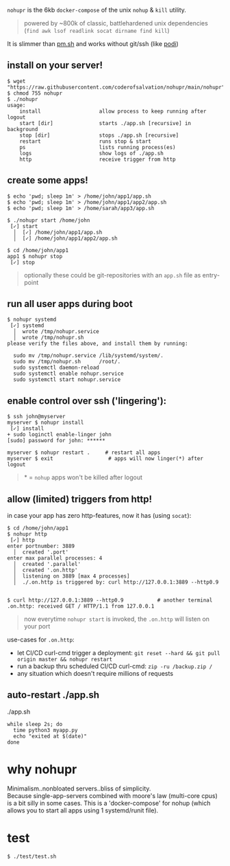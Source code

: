 `nohupr` is the 6kb `docker-compose` of the unix `nohup` & `kill` utility.

> powered by ~800k of classic, battlehardened unix dependencies (`find awk lsof readlink socat dirname find kill`)

It is slimmer than [pm.sh](https://github.com/coderofsalvation/pm.sh) and works without git/ssh (like [podi](https://github.com/coderofsalvation/podi))

## install on your server!

```
$ wget "https://raw.githubusercontent.com/coderofsalvation/nohupr/main/nohupr" 
$ chmod 755 nohupr
$ ./nohupr
usage: 
    install                   allow process to keep running after logout 
    start [dir]               starts ./app.sh [recursive] in background
    stop [dir]                stops ./app.sh [recursive]
    restart                   runs stop & start
    ps                        lists running process(es) 
    logs                      show logs of ./app.sh
    http                      receive trigger from http
```

## create some apps!

```
$ echo 'pwd; sleep 1m' > /home/john/app1/app.sh
$ echo 'pwd; sleep 1m' > /home/john/app1/app2/app.sh
$ echo 'pwd; sleep 1m' > /home/sarah/app3/app.sh

$ ./nohupr start /home/john
 [✓] start
  │  [✓] /home/john/app1/app.sh
  │  [✓] /home/john/app1/app2/app.sh

$ cd /home/john/app1
app1 $ nohupr stop
 [✓] stop
```

> optionally these could be git-repositories with an `app.sh` file as entry-point

## run all user apps during boot

```
$ nohupr systemd
 [✓] systemd
  │  wrote /tmp/nohupr.service
  │  wrote /tmp/nohupr.sh
please verify the files above, and install them by running:

  sudo mv /tmp/nohupr.service /lib/systemd/system/.
  sudo mv /tmp/nohupr.sh      /root/.
  sudo systemctl daemon-reload 
  sudo systemctl enable nohupr.service 
  sudo systemctl start nohupr.service 

```

## enable control over ssh ('lingering'):

```
$ ssh john@myserver
myserver $ nohupr install
 [✓] install
+ sudo loginctl enable-linger john
[sudo] password for john: ******

myserver $ nohupr restart .     # restart all apps
myserver $ exit                  # apps will now linger(*) after logout
```

> \* = `nohup` apps won't be killed after logout

## allow (limited) triggers from http!

in case your app has zero http-features, now it has (using `socat`):

```
$ cd /home/john/app1
$ nohupr http
 [✓] http
enter portnumber: 3889
  │  created '.port'
enter max parallel processes: 4
  │  created '.parallel'
  │  created '.on.http'
  │  listening on 3889 [max 4 processes]
  │  ./.on.http is triggered by: curl http://127.0.0.1:3889 --http0.9 


$ curl http://127.0.0.1:3889 --http0.9           # another terminal
.on.http: received GET / HTTP/1.1 from 127.0.0.1
```

> now everytime `nohupr start` is invoked, the `.on.http` will listen on your port

use-cases for `.on.http`:

* let CI/CD curl-cmd trigger a deployment: `git reset --hard && git pull origin master && nohupr restart`
* run a backup thru scheduled CI/CD curl-cmd: `zip -ru /backup.zip /`
* any situation which doesn't require millions of requests

## auto-restart ./app.sh

./app.sh
```
while sleep 2s; do 
  time python3 myapp.py
  echo "exited at $(date)"
done
```

# why nohupr

Minimalism..nonbloated servers..bliss of simplicity.<br>
Because single-app-servers combined with moore's law (multi-core cpus) is a bit silly in some cases. 
This is a 'docker-compose' for nohup (which allows you to start all apps using 1 systemd/runit file).

# test

```
$ ./test/test.sh
```
